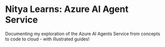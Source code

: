 # Nitya Learns: Azure AI Agent Service

Documenting my exploration of the Azure AI Agents Service from concepts to code to cloud - with illustrated guides!